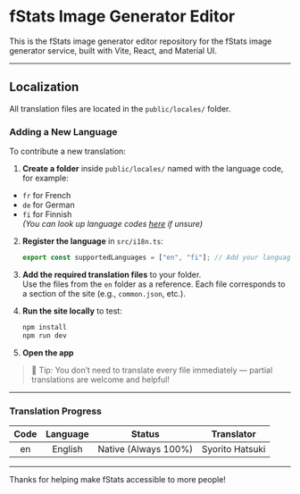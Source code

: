 # fStats Image Generator Editor

This is the fStats image generator editor repository for the fStats image generator service,
built with Vite, React, and Material UI.

---

## Localization

All translation files are located in the `public/locales/` folder.

### Adding a New Language

To contribute a new translation:

1. **Create a folder** inside `public/locales/` named with the language code, for example:

- `fr` for French
- `de` for German
- `fi` for Finnish  
  *(You can look up language codes [here](https://en.wikipedia.org/wiki/List_of_ISO_639-1_codes) if unsure)*

2. **Register the language** in `src/i18n.ts`:
    ```ts
    export const supportedLanguages = ["en", "fi"]; // Add your language code here
    ```

3. **Add the required translation files** to your folder.  
   Use the files from the `en` folder as a reference.
   Each file corresponds to a section of the site (e.g., `common.json`, etc.).

4. **Run the site locally** to test:
    ```bash
    npm install
    npm run dev
    ```

5. **Open the app**

> 📝 Tip: You don’t need to translate every file immediately — partial translations are welcome and helpful!

---

### Translation Progress

| Code | Language |        Status        |   Translator    |
|:----:|:--------:|:--------------------:|:---------------:|
|  en  | English  | Native (Always 100%) | Syorito Hatsuki |

---

Thanks for helping make fStats accessible to more people!
